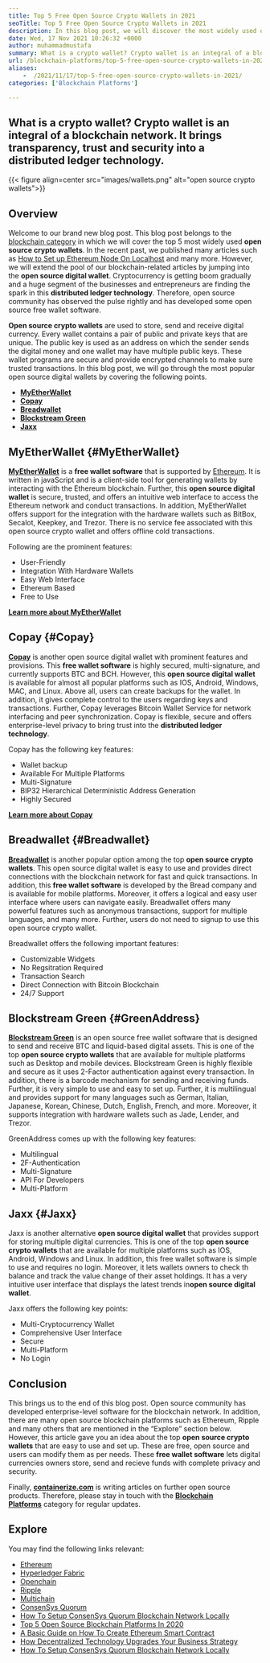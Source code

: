 ```yaml
---
title: Top 5 Free Open Source Crypto Wallets in 2021
seoTitle: Top 5 Free Open Source Crypto Wallets in 2021
description: In this blog post, we will discover the most widely used open-source crypto wallets such as Breadwallet, Copay, Jaxx, GreenAddress, and MyEtherWallet.
date: Wed, 17 Nov 2021 10:26:32 +0000
author: muhammadmustafa
summary: What is a crypto wallet? Crypto wallet is an integral of a blockchain network. It brings transparency, trust and security into a distributed ledger technology.
url: /blockchain-platforms/top-5-free-open-source-crypto-wallets-in-2021/
aliases: 
    -  /2021/11/17/top-5-free-open-source-crypto-wallets-in-2021/
categories: ['Blockchain Platforms']

---
```

## What is a crypto wallet? Crypto wallet is an integral of a blockchain network. It brings transparency, trust and security into a distributed ledger technology.

{{< figure align=center src="images/wallets.png" alt="open source crypto wallets">}}  

## Overview

Welcome to our brand new blog post. This blog post belongs to the [blockchain category][1] in which we will cover the top 5 most widely used **open source crypto wallets**. In the recent past, we published many articles such as [How to Set up Ethereum Node On Localhost][2] and many more. However, we will extend the pool of our blockchain-related articles by jumping into the **open source digital wallet**. Cryptocurrency is getting boom gradually and a huge segment of the businesses and entrepreneurs are finding the spark in this **distributed ledger technology**. Therefore, open source community has observed the pulse rightly and has developed some open source free wallet software.

**Open source crypto wallets** are used to store, send and receive digital currency. Every wallet contains a pair of public and private keys that are unique. The public key is used as an address on which the sender sends the digital money and one wallet may have multiple public keys. These wallet programs are secure and provide encrypted channels to make sure trusted transactions. In this blog post, we will go through the most popular open source digital wallets by covering the following points.

  * **[MyEtherWallet][3]**
  * **[Copay][4]**
  * **[Breadwallet][5]**
  * **[Blockstream Green][6]**
  * **[Jaxx][7]**

## MyEtherWallet {#MyEtherWallet}

[**MyEtherWallet**][8] is a **free wallet software** that is supported by [Ethereum][9]. It is written in javaScript and is a client-side tool for generating wallets by interacting with the Ethereum blockchain. Further, this **open source digital wallet** is secure, trusted, and offers an intuitive web interface to access the Ethereum network and conduct transactions. In addition, MyEtherWallet offers support for the integration with the hardware wallets such as BitBox, Secalot, Keepkey, and Trezor. There is no service fee associated with this open source crypto wallet and offers offline cold transactions.

Following are the prominent features:

  * User-Friendly
  * Integration With Hardware Wallets
  * Easy Web Interface 
  * Ethereum Based
  * Free to Use

[**Learn more about MyEtherWallet**][8]

## Copay {#Copay}

[**Copay**][10] is another open source digital wallet with prominent features and provisions. This **free wallet software** is highly secured, multi-signature, and currently supports BTC and BCH. However, this **open source digital wallet** is available for almost all popular platforms such as IOS, Android, Windows, MAC, and Linux. Above all, users can create backups for the wallet. In addition, it gives complete control to the users regarding keys and transactions. Further, Copay leverages Bitcoin Wallet Service for network interfacing and peer synchronization. Copay is flexible, secure and offers enterprise-level privacy to bring trust into the **distributed ledger technology**. 

Copay has the following key features:

  * Wallet backup
  * Available For Multiple Platforms
  * Multi-Signature
  * BIP32 Hierarchical Deterministic Address Generation
  * Highly Secured 

**[Learn more about Copay][11]**

## **Breadwallet** {#Breadwallet}

**[Breadwallet][12]** is another popular option among the top **open source crypto wallets**. This open source digital wallet is easy to use and provides direct connections with the blockchain network for fast and quick transactions. In addition, this **free wallet software** is developed by the Bread company and is available for mobile platforms. Moreover, it offers a logical and easy user interface where users can navigate easily. Breadwallet offers many powerful features such as anonymous transactions, support for multiple languages, and many more. Further, users do not need to signup to use this open source crypto wallet. 

Breadwallet offers the following important features: 

  * Customizable Widgets
  * No Regsitration Required 
  * Transaction Search
  * Direct Connection with Bitcoin Blockchain
  * 24/7 Support 

## Blockstream Green {#GreenAddress}

[**Blockstream Green**][13] is an open source free wallet software that is designed to send and receive BTC and liquid-based digital assets. This is one of the top **open source crypto wallets** that are available for multiple platforms such as Desktop and mobile devices. Blockstream Green is highly flexible and secure as it uses 2-Factor authentication against every transaction. In addition, there is a barcode mechanism for sending and receiving funds. Further, it is very simple to use and easy to set up. Further, it is multilingual and provides support for many languages such as German, Italian, Japanese, Korean, Chinese, Dutch, English, French, and more. Moreover, it supports integration with hardware wallets such as Jade, Lender, and Trezor. 

GreenAddress comes up with the following key features:

  * Multilingual
  * 2F-Authentication
  * Multi-Signature
  * API For Developers 
  * Multi-Platform 

## Jaxx {#Jaxx}

Jaxx is another alternative **open source digital wallet** that provides support for storing multiple digital currencies. This is one of the top **open source crypto wallets** that are available for multiple platforms such as IOS, Android, Windows and Linux. In addition, this free wallet software is simple to use and requires no login. Moreover, it lets wallets owners to check th balance and track the value change of their asset holdings. It has a very intuitive user interface that displays the latest trends in**open source digital wallet**. 

Jaxx offers the following key points:

  * Multi-Cryptocurrency Wallet
  * Comprehensive User Interface 
  * Secure
  * Multi-Platform 
  * No Login 

## Conclusion 

This brings us to the end of this blog post. Open source community has developed enterprise-level software for the blockchain network. In addition, there are many open source blockchain platforms such as Ethereum, Ripple and many others that are mentioned in the “Explore” section below. However, this article gave you an idea about the top **open source crypto wallets** that are easy to use and set up. These are free, open source and users can modify them as per needs. These **free wallet software** lets digital currencies owners store, send and recieve funds with complete privacy and security.

Finally, [**containerize.com**][14] is writing articles on further open source products. Therefore, please stay in touch with the [**Blockchain Platforms**][1] category for regular updates.

## Explore

You may find the following links relevant:

  * [Ethereum][9]
  * [Hyperledger Fabric][15]
  * [Openchain][16]
  * [Ripple][17]
  * [Multichain][18]
  * [ConsenSys Quorum][19]
  * [How To Setup ConsenSys Quorum Blockchain Network Locally][20]
  * [Top 5 Open Source Blockchain Platforms In 2020][21]
  * [A Basic Guide on How To Create Ethereum Smart Contract][22]
  * [How Decentralized Technology Upgrades Your Business Strategy][23]
  * [How To Setup ConsenSys Quorum Blockchain Network Locally][20]

 [1]: https://products.containerize.com/blockchain-platforms/
 [2]: https://blog.containerize.com/2020/12/23/how-to-set-up-ethereum-node-on-localhost-beginners-guide/
 [3]: #MyEtherWallet
 [4]: #Copay
 [5]: #Breadwallet
 [6]: #GreenAddress
 [7]: #Jaxx
 [8]: https://www.myetherwallet.com/
 [9]: https://products.containerize.com/blockchain-platforms/ethereum
 [10]: https://github.com/bitpay/copay
 [11]: //github.com/bitpay/copay
 [12]: https://brd.com/
 [13]: https://blockstream.com/green/
 [14]: https://www.containerize.com/
 [15]: https://products.containerize.com/blockchain-platforms/hyperledger-fabric
 [16]: https://products.containerize.com/blockchain-platforms/openchain
 [17]: https://products.containerize.com/blockchain-platforms/ripple
 [18]: https://products.containerize.com/blockchain-platforms/multichain
 [19]: https://products.containerize.com/blockchain-platforms/consensys-quorum
 [20]: https://blog.containerize.com/2021/04/30/how-to-setup-consensys-quorum-blockchain-network-locally/
 [21]: https://blog.containerize.com/2020/12/11/top-5-open-source-blockchain-platforms-in-2020/
 [22]: https://blog.containerize.com/2020/12/01/a-basic-guide-on-how-to-create-ethereum-smart-contract/
 [23]: https://blog.containerize.com/2020/11/27/how-decentralized-technology-upgrades-your-business-strategy/